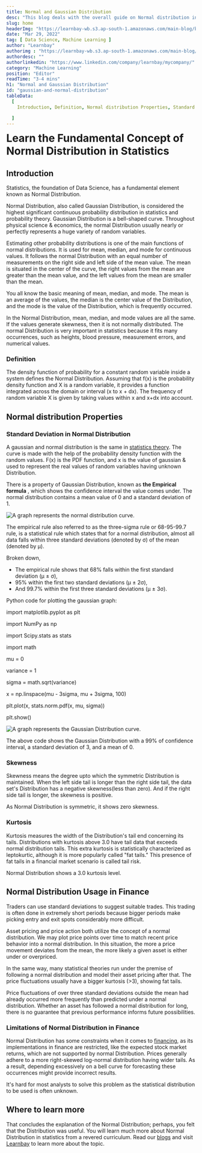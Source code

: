 ```yaml
---
title: Normal and Gaussian Distribution
desc: "This blog deals with the overall guide on Normal distribution in statistics. Here you will learn the basics of the normal distribution to its applications in statistical analysis by estimating probability distribution and probability."
slug: home
headerImg: "https://learnbay-wb.s3.ap-south-1.amazonaws.com/main-blog/blog/gaussian.png"
date: "Mar 29, 2022"
tag: [ Data Science, Machine Learning ]
author: "Learnbay"
authorimg : "https://learnbay-wb.s3.ap-south-1.amazonaws.com/main-blog/blog/learnbay-admin.webp"
authordesc: ""
authorlinkedin: "https://www.linkedin.com/company/learnbay/mycompany/"
category: "Machine Learning"
position: "Editor"
readTime: "3-4 mins"
h1: "Normal and Gaussian Distribution"
id: "gaussian-and-normal-distribution"
tableData:
  [
    Introduction, Definition, Normal distribution Properties, Standard Deviation in Normal Distribution, Skewness, Kurtosis, Normal Distribution Usage in Finance, Limitations of Normal Distribution in Finance,  Where to learn more 

  ]
---
```




<span style=" font-weight:bold; font-size:28px"> Learn the Fundamental Concept of Normal Distribution in Statistics</span>

## Introduction

Statistics, the foundation of Data Science, has a fundamental element known as Normal Distribution.

Normal Distribution, also called Gaussian Distribution, is considered the highest significant continuous probability distribution in statistics and probability theory. Gaussian Distribution is a bell-shaped curve. Throughout physical science & economics, the normal Distribution usually nearly or perfectly represents a huge variety of random variables.

Estimating other probability distributions is one of the main functions of normal distributions. It is used for mean, median, and mode for continuous values. It follows the normal Distribution with an equal number of measurements on the right side and left side of the mean value. The mean is situated in the center of the curve, the right values from the mean are greater than the mean value, and the left values from the mean are smaller than the mean.

You all know the basic meaning of mean, median, and mode. The mean is an average of the values, the median is the center value of the Distribution, and the mode is the value of the Distribution, which is frequently occurred.

In the Normal Distribution, mean, median, and mode values are all the same. If the values generate skewness, then it is not normally distributed. The normal Distribution is very important in statistics because it fits many occurrences, such as heights, blood pressure, measurement errors, and numerical values.

### Definition   

The density function of probability for a constant random variable inside a system defines the Normal Distribution. Assuming that f(x) is the probability density function and X is a random variable, it provides a function integrated across the domain or interval (x to x + dx). The frequency of random variable X is given by taking values within x and x+dx into account.

## Normal distribution Properties  

### Standard Deviation in Normal Distribution

A gaussian and normal distribution is the same in <a href="https://blog.learnbay.co/top-50-interview-question-on-statistics" target="_blank">statistics theory</a>. The curve is made with the help of the probability density function with the random values. F(x) is the PDF function, and x is the value of gaussian & used to represent the real values of random variables having unknown Distribution.

There is a property of Gaussian Distribution, known as **the Empirical formula** , which shows the confidence interval the value comes under. The normal distribution contains a mean value of 0 and a standard deviation of 1.

<Image src="https://learnbay-wb.s3.ap-south-1.amazonaws.com/main-blog/blog/gaussian1.GiF" alt="A graph represents the normal distribution curve." class="img"/>

The empirical rule also referred to as the three-sigma rule or 68-95-99.7 rule, is a statistical rule which states that for a normal distribution, almost all data falls within three standard deviations (denoted by σ) of the mean (denoted by µ).

Broken down,

- The empirical rule shows that 68% falls within the first standard deviation (µ ± σ),
- 95% within the first two standard deviations (µ ± 2σ),
- And 99.7% within the first three standard deviations (µ ± 3σ).

Python code for plotting the gaussian graph:

import matplotlib.pyplot as plt

import NumPy as np

import Scipy.stats as stats

import math

mu = 0

variance = 1

sigma = math.sqrt(variance)

x = np.linspace(mu - 3sigma, mu + 3sigma, 100)

plt.plot(x, stats.norm.pdf(x, mu, sigma))

plt.show()

<Image src="https://learnbay-wb.s3.ap-south-1.amazonaws.com/main-blog/blog/gaussian2.png" alt="A graph represents the Gaussian Distribution curve." class="img"/>

The above code shows the Gaussian Distribution with a 99% of confidence interval, a standard deviation of 3, and a mean of 0.

### Skewness   

Skewness means the degree upto which the symmetric Distribution is maintained. When the left side tail is longer than the right side tail, the data set's Distribution has a negative skewness(less than zero). And if the right side tail is longer, the skewness is positive.

As Normal Distribution is symmetric, it shows zero skewness.

### Kurtosis

Kurtosis measures the width of the Distribution's tail end concerning its tails. Distributions with kurtosis above 3.0 have tail data that exceeds normal distribution tails. This extra kurtosis is statistically characterized as leptokurtic, although it is more popularly called "fat tails." This presence of fat tails in a financial market scenario is called tail risk.

Normal Distribution shows a 3.0 kurtosis level.

## Normal Distribution Usage in Finance  

Traders can use standard deviations to suggest suitable trades. This trading is often done in extremely short periods because bigger periods make picking entry and exit spots considerably more difficult.

Asset pricing and price action both utilize the concept of a normal distribution. We may plot price points over time to match recent price behavior into a normal distribution. In this situation, the more a price movement deviates from the mean, the more likely a given asset is either under or overpriced.

In the same way, many statistical theories run under the premise of following a normal distribution and model their asset pricing after that. The price fluctuations usually have a bigger kurtosis (\>3), showing fat tails.

Price fluctuations of over three standard deviations outside the mean had already occurred more frequently than predicted under a normal distribution. Whether an asset has followed a normal distribution for long, there is no guarantee that previous performance informs future possibilities.

### Limitations of Normal Distribution in Finance  

Normal Distribution has some constraints when it comes to <a href="https://blog.learnbay.co/banking-finance-services-insurance-sector-know-how-to-achieve-the-most-lucrative-salary-package" target="_blank">financing</a>, as its implementations in finance are restricted, like the expected stock market returns, which are not supported by normal Distribution. Prices generally adhere to a more right-skewed log-normal distribution having wider tails. As a result, depending excessively on a bell curve for forecasting these occurrences might provide incorrect results.

It's hard for most analysts to solve this problem as the statistical distribution to be used is often unknown.

## Where to learn more   

That concludes the explanation of the Normal Distribution; perhaps, you felt that the Distribution was useful. You will learn much more about Normal Distribution in statistics from a revered curriculum. Read our <a href="https://blog.learnbay.co/" target="_blank">blogs</a> and visit <a href="https://www.learnbay.co/" target="_blank">Learnbay</a> to learn more about the topic.